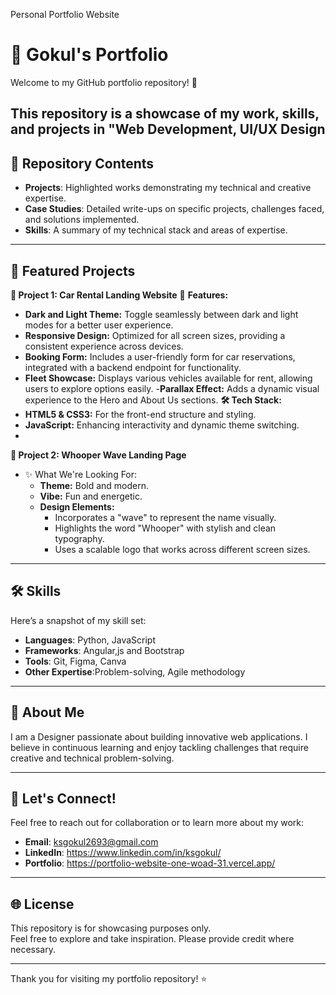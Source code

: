Personal Portfolio Website
# 💼 Gokul's Portfolio  
Welcome to my GitHub portfolio repository! 🚀  

This repository is a showcase of my work, skills, and projects in "Web Development, UI/UX Design
---

## 📂 Repository Contents  
- **Projects**: Highlighted works demonstrating my technical and creative expertise.  
- **Case Studies**: Detailed write-ups on specific projects, challenges faced, and solutions implemented.  
- **Skills**: A summary of my technical stack and areas of expertise.  

---

## 🌟 Featured Projects  
**🚗 Project 1: Car Rental Landing Website**
🌟 **Features:**
  - **Dark and Light Theme:** Toggle seamlessly between dark and light modes for a better user experience.
  - **Responsive Design:** Optimized for all screen sizes, providing a consistent experience across devices.
  - **Booking Form:** Includes a user-friendly form for car reservations, integrated with a backend endpoint for functionality.
  - **Fleet Showcase:** Displays various vehicles available for rent, allowing users to explore options easily.
   -**Parallax Effect:** Adds a dynamic visual experience to the Hero and About Us sections.
**🛠️ Tech Stack:**
  - **HTML5 & CSS3:** For the front-end structure and styling.
  - **JavaScript:** Enhancing interactivity and dynamic theme switching.
  - 
**🌊 Project 2: Whooper Wave Landing Page**
- ✨ What We're Looking For:
  - **Theme:** Bold and modern.
  - **Vibe:** Fun and energetic.
  - **Design Elements:**
    - Incorporates a "wave" to represent the name visually.
    - Highlights the word "Whooper" with stylish and clean typography.
    - Uses a scalable logo that works across different screen sizes.
---

## 🛠️ Skills  
Here’s a snapshot of my skill set:  
- **Languages**:  Python, JavaScript  
- **Frameworks**: Angular,js and Bootstrap 
- **Tools**: Git, Figma, Canva
- **Other Expertise**:Problem-solving, Agile methodology

---

## 📜 About Me  
I am a Designer passionate about building innovative web applications. 
I believe in continuous learning and enjoy tackling challenges that require creative and technical problem-solving.  

---

## 🤝 Let's Connect!  
Feel free to reach out for collaboration or to learn more about my work:  
- **Email**: ksgokul2693@gmail.com 
- **LinkedIn**: https://www.linkedin.com/in/ksgokul/ 
- **Portfolio**: https://portfolio-website-one-woad-31.vercel.app/

---

## 🌐 License  
This repository is for showcasing purposes only.  
Feel free to explore and take inspiration. Please provide credit where necessary.  

---

Thank you for visiting my portfolio repository! ⭐  
